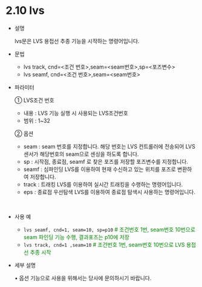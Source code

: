 ﻿# 2.10 lvs

- 설명 
    
    lvs문은 LVS 용접선 추종 기능을 시작하는 명령어입니다.

- 문법
  
    - lvs track, cnd=<조건 번호>,seam=<seam번호>,sp=<포즈변수>
    - lvs seamf, cnd=<조건 번호>,seam=<seam번호>


- 파라미터
  
   ① LVS조건 번호
     - 내용 : LVS 기능 실행 시 사용되는 LVS조건번호
     - 범위 : 1~32
   
   ② 옵션
     - seam : seam 번호를 지정합니다. 해당 번호는 LVS 컨트롤러에 전송되어 LVS센서가 해당번호의 seam으로 센싱을 하도록 합니다.
     - sp : 시작점, 종료점, seamf 로 찾은 포즈를 저장할 포즈변수를 지정합니다.
     - seamf : 심파인딩
              LVS를 이용하여 현재 수신하고 있는 위치를 포즈로 변환하여 저장합니다.
     - track : 트래킹
              LVS를 이용하여 실시간 트래킹을 수행하는 명령어입니다.
     - eps : 종료점 우선탐색
              LVS를 이용하여 종료점 탐색시 사용하는 명령어입니다.
     
 
</br>  

- 사용 예
  
   - ```lvs seamf, cnd=1, seam=10, sp=p10``` <span style="color: green"># 조건번호 1번, seam번호 10번으로 seam 파인딩 기능 수행, 결과포즈는 p10에 저장</span>
   - ```lvs track, cnd=1 ,seam=10``` <span style="color: green"># 조건번호 1번, seam번호 10번으로 LVS 용접선 추종 시작</span>


- 세부 설명
  
  •	옵션 기능으로 사용을 위해서는 당사에 문의하시기 바랍니다.
